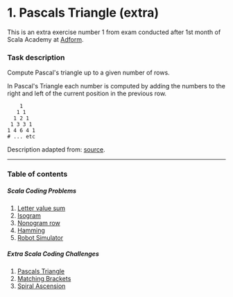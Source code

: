 # 1. Pascals Triangle (extra)

This is an extra exercise number 1 from exam conducted after 1st month of Scala Academy at [Adform](https://github.com/adform).

### Task description

Compute Pascal's triangle up to a given number of rows.

In Pascal's Triangle each number is computed by adding the numbers to the right and left of the current position in the previous row.

```
    1
   1 1
  1 2 1
 1 3 3 1
1 4 6 4 1
# ... etc
```

Description adapted from: [source](https://exercism.org/tracks/scala/exercises/pascals-triangle).

---
### Table of contents
##### Scala Coding Problems
1. [Letter value sum](https://github.com/rafalkac02/adform-scala-academy-exam0-exercise-1)
2. [Isogram](https://github.com/rafalkac02/adform-scala-academy-exam0-exercise-2)
3. [Nonogram row](https://github.com/rafalkac02/adform-scala-academy-exam0-exercise-3)
4. [Hamming](https://github.com/rafalkac02/adform-scala-academy-exam0-exercise-4)
5. [Robot Simulator](https://github.com/rafalkac02/adform-scala-academy-exam0-exercise-5)

##### Extra Scala Coding Challenges
1. [Pascals Triangle](https://github.com/rafalkac02/adform-scala-academy-exam0-extra-1)
2. [Matching Brackets](https://github.com/rafalkac02/adform-scala-academy-exam0-extra-2)
3. [Spiral Ascension](https://github.com/rafalkac02/adform-scala-academy-exam0-extra-3)